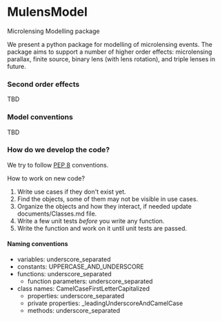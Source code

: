 # MulensModel
Microlensing Modelling package

We present a python package for modelling of microlensing events. The package aims to support a number of higher order effects: microlensing parallax, finite source, binary lens (with lens rotation), and triple lenses in future.

### Second order effects

TBD


### Model conventions

TBD 


### How do we develop the code?

We try to follow [PEP 8](https://www.python.org/dev/peps/pep-0008/) conventions.

How to work on new code?
1. Write use cases if they don't exist yet. 
1. Find the objects, some of them may not be visible in use cases.
1. Organize the objects and how they interact, if needed update documents/Classes.md file.
1. Write a few unit tests _before_ you write any function.
1. Write the function and work on it until unit tests are passed. 


#### Naming conventions
* variables: underscore_separated
* constants: UPPERCASE_AND_UNDERSCORE
* functions: underscore_separated
  * function parameters: underscore_separated
* class names: CamelCaseFirstLetterCapitalized
  * properties: underscore_separated
  * private properties: _leadingUnderscoreAndCamelCase
  * methods: underscore_separated
